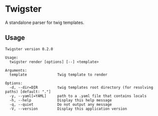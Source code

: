 # Twigster

A standalone parser for twig templates.

## Usage

    Twigster version 0.2.0

    Usage:
      twigster render [options] [--] <template>

    Arguments:
      template              Twig template to render

    Options:
      -d, --dir=DIR         twig templates root directory (for resolving paths) [default: "."]
      -y, --yaml[=YAML]     path to a .yaml file that contains locals
      -h, --help            Display this help message
      -q, --quiet           Do not output any message
      -V, --version         Display this application version
